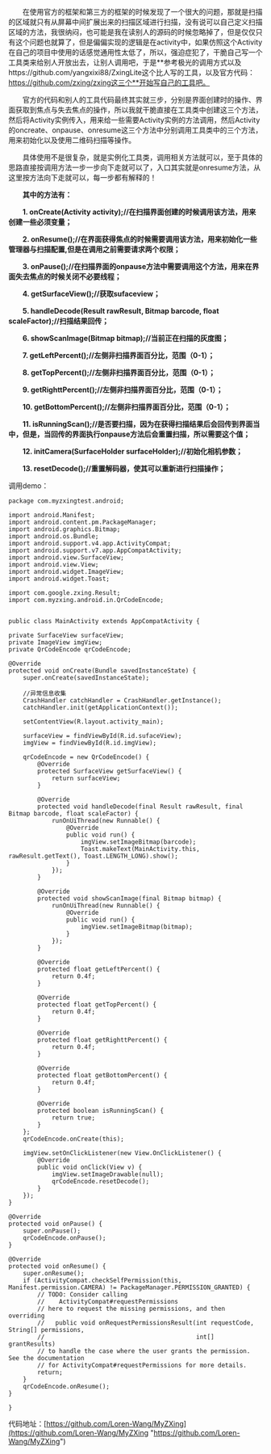 　　在使用官方的框架和第三方的框架的时候发现了一个很大的问题，那就是扫描的区域就只有从屏幕中间扩展出来的扫描区域进行扫描，没有说可以自己定义扫描区域的方法，我很纳闷，也可能是我在读别人的源码的时候忽略掉了，但是仅仅只有这个问题也就算了，但是偏偏实现的逻辑是在activity中，如果仿照这个Activity在自己的项目中使用的话感觉通用性太低了，所以，强迫症犯了，干脆自己写一个工具类来给别人开放出去，让别人调用吧，于是**参考极光的调用方式以及https://github.com/yangxixi88/ZxingLite这个比人写的工具，以及官方代码：https://github.com/zxing/zxing这三个**开始写自己的工具吧。

　　官方的代码和别人的工具代码最终其实就三步，分别是界面创建时的操作、界面获取到焦点与失去焦点的操作，所以我就干脆直接在工具类中创建这三个方法，然后将Activity实例传入，用来给一些需要Activity实例的方法调用，然后Activity的oncreate、onpause、onresume这三个方法中分别调用工具类中的三个方法，用来初始化以及使用二维码扫描等操作。

　　具体使用不是很复杂，就是实例化工具类，调用相关方法就可以，至于具体的思路直接按调用方法一步一步向下走就可以了，入口其实就是onresume方法，从这里按方法向下走就可以，每一步都有解释的！


　　**其中的方法有：**

　　**1. onCreate(Activity activity);//在扫描界面创建的时候调用该方法，用来创建一些必须变量；**

　　**2. onResume();//在界面获得焦点的时候需要调用该方法，用来初始化一些管理器与扫描配置,但是在调用之前需要请求两个权限；**

　　**3. onPause();//在扫描界面的onpause方法中需要调用这个方法，用来在界面失去焦点的时候关闭不必要线程；**

　　**4. getSurfaceView();//获取sufaceview；**

　　**5. handleDecode(Result rawResult, Bitmap barcode, float scaleFactor);//扫描结果回传；**

　　**6. showScanImage(Bitmap bitmap);//当前正在扫描的灰度图；**

　　**7. getLeftPercent();//左侧非扫描界面百分比，范围（0-1）；**

　　**8. getTopPercent();//左侧非扫描界面百分比，范围（0-1）；**

　　**9. getRighttPercent();//左侧非扫描界面百分比，范围（0-1）；**

　　**10. getBottomPercent();//左侧非扫描界面百分比，范围（0-1）；**

　　**11. isRunningScan();//是否要扫描，因为在获得扫描结果后会回传到界面当中，但是，当回传的界面执行onpause方法后会重置扫描，所以需要这个值；**

　　**12. initCamera(SurfaceHolder surfaceHolder);//初始化相机参数；**

　　**13. resetDecode();//重置解码器，使其可以重新进行扫描操作；**

调用demo：

    package com.myzxingtest.android;

    import android.Manifest;
    import android.content.pm.PackageManager;
    import android.graphics.Bitmap;
    import android.os.Bundle;
    import android.support.v4.app.ActivityCompat;
    import android.support.v7.app.AppCompatActivity;
    import android.view.SurfaceView;
    import android.view.View;
    import android.widget.ImageView;
    import android.widget.Toast;

    import com.google.zxing.Result;
    import com.myzxing.android.in.QrCodeEncode;


    public class MainActivity extends AppCompatActivity {

    private SurfaceView surfaceView;
    private ImageView imgView;
    private QrCodeEncode qrCodeEncode;

    @Override
    protected void onCreate(Bundle savedInstanceState) {
        super.onCreate(savedInstanceState);

        //异常信息收集
        CrashHandler catchHandler = CrashHandler.getInstance();
        catchHandler.init(getApplicationContext());

        setContentView(R.layout.activity_main);

        surfaceView = findViewById(R.id.sufaceView);
        imgView = findViewById(R.id.imgView);

        qrCodeEncode = new QrCodeEncode() {
            @Override
            protected SurfaceView getSurfaceView() {
                return surfaceView;
            }

            @Override
            protected void handleDecode(final Result rawResult, final Bitmap barcode, float scaleFactor) {
                runOnUiThread(new Runnable() {
                    @Override
                    public void run() {
                        imgView.setImageBitmap(barcode);
                        Toast.makeText(MainActivity.this, rawResult.getText(), Toast.LENGTH_LONG).show();
                    }
                });
            }

            @Override
            protected void showScanImage(final Bitmap bitmap) {
                runOnUiThread(new Runnable() {
                    @Override
                    public void run() {
                        imgView.setImageBitmap(bitmap);
                    }
                });
            }

            @Override
            protected float getLeftPercent() {
                return 0.4f;
            }

            @Override
            protected float getTopPercent() {
                return 0.4f;
            }

            @Override
            protected float getRighttPercent() {
                return 0.4f;
            }

            @Override
            protected float getBottomPercent() {
                return 0.4f;
            }

            @Override
            protected boolean isRunningScan() {
                return true;
            }
        };
        qrCodeEncode.onCreate(this);

        imgView.setOnClickListener(new View.OnClickListener() {
            @Override
            public void onClick(View v) {
                imgView.setImageDrawable(null);
                qrCodeEncode.resetDecode();
            }
        });
    }

    @Override
    protected void onPause() {
        super.onPause();
        qrCodeEncode.onPause();
    }

    @Override
    protected void onResume() {
        super.onResume();
        if (ActivityCompat.checkSelfPermission(this, Manifest.permission.CAMERA) != PackageManager.PERMISSION_GRANTED) {
            // TODO: Consider calling
            //    ActivityCompat#requestPermissions
            // here to request the missing permissions, and then overriding
            //   public void onRequestPermissionsResult(int requestCode, String[] permissions,
            //                                          int[] grantResults)
            // to handle the case where the user grants the permission. See the documentation
            // for ActivityCompat#requestPermissions for more details.
            return;
        }
        qrCodeEncode.onResume();
    }

    }



代码地址：[https://github.com/Loren-Wang/MyZXing](https://github.com/Loren-Wang/MyZXing "https://github.com/Loren-Wang/MyZXing")